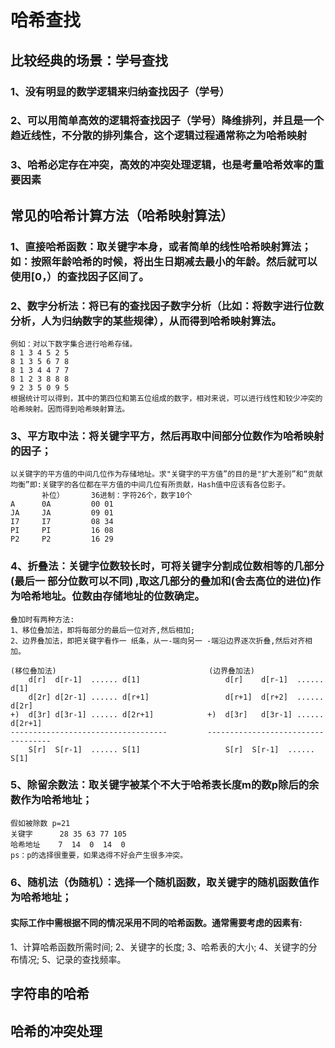 # 哈希查找

## 比较经典的场景：学号查找
### 1、没有明显的数学逻辑来归纳查找因子（学号）
### 2、可以用简单高效的逻辑将查找因子（学号）降维排列，并且是一个趋近线性，不分散的排列集合，这个逻辑过程通常称之为哈希映射
### 3、哈希必定存在冲突，高效的冲突处理逻辑，也是考量哈希效率的重要因素


## 常见的哈希计算方法（哈希映射算法）
### 1、直接哈希函数：取关键字本身，或者简单的线性哈希映射算法；如：按照年龄哈希的时候，将出生日期减去最小的年龄。然后就可以使用[0，）的查找因子区间了。
### 2、数字分析法：将已有的查找因子数字分析（比如：将数字进行位数分析，人为归纳数字的某些规律），从而得到哈希映射算法。
```
例如：对以下数字集合进行哈希存储。
8 1 3 4 5 2 5
8 1 3 5 6 7 8
8 1 3 4 4 7 7
8 1 2 3 8 8 8
9 2 3 5 0 9 5
根据统计可以得到，其中的第四位和第五位组成的数字，相对来说，可以进行线性和较少冲突的哈希映射。因而得到哈希映射算法。
```
### 3、平方取中法：将关键字平方，然后再取中间部分位数作为哈希映射的因子；
```
以关键字的平方值的中间几位作为存储地址。求"关键字的平方值”的目的是"扩大差别”和“贡献均衡”即:关键字的各位都在平方值的中间几位有所贡献，Hash值中应该有各位影子。
       补位）      36进制：字符26个，数字10个
A      0A         00 01    
JA     JA         09 01
I7     I7         08 34
PI     PI         16 08
P2     P2         16 29
```
### 4、折叠法：关键字位数较长时，可将关键字分割成位数相等的几部分(最后一 部分位数可以不同) ,取这几部分的叠加和(舍去高位的进位)作为哈希地址。位数由存储地址的位数确定。
```
叠加时有两种方法:
1、移位叠加法，即将每部分的最后一位对齐,然后相加;
2、边界叠加法，即把关键字看作一 纸条，从一-端向另一 -端沿边界逐次折叠,然后对齐相加。

(移位叠加法)                                  (边界叠加法)
    d[r]  d[r-1]  ...... d[1]                   d[r]    d[r-1]  ...... d[1]
    d[2r] d[2r-1] ...... d[r+1]                 d[r+1]  d[r+2]  ...... d[2r]
+)  d[3r] d[3r-1] ...... d[2r+1]            +)  d[3r]   d[3r-1] ...... d[2r+1]
-----------------------------------         -----------------------------------
    S[r]  S[r-1]  ...... S[1]                   S[r]  S[r-1]  ...... S[1]
```
### 5、除留余数法：取关键字被某个不大于哈希表长度m的数p除后的余数作为哈希地址；
```
假如被除数 p=21
关键字      28 35 63 77 105
哈希地址    7  14  0  14  0
ps：p的选择很重要，如果选得不好会产生很多冲突。
```
### 6、随机法（伪随机）：选择一个随机函数，取关键字的随机函数值作为哈希地址；
#### 实际工作中需根据不同的情况采用不同的哈希函数。通常需要考虑的因素有:
1、计算哈希函数所需时间;
2、关键字的长度;
3、哈希表的大小;
4、关键字的分布情况;
5、记录的查找频率。



## 字符串的哈希


## 哈希的冲突处理